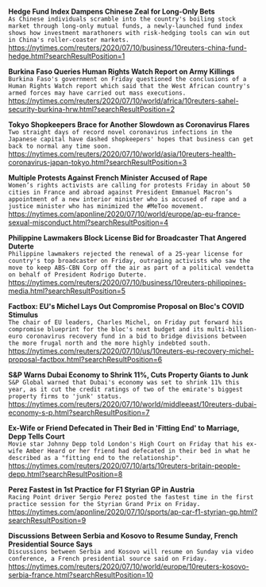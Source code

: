 **Hedge Fund Index Dampens Chinese Zeal for Long-Only Bets**\
`As Chinese individuals scramble into the country's boiling stock market through long-only mutual funds, a newly-launched fund index shows how investment marathoners with risk-hedging tools can win out in China's roller-coaster markets.`\
https://nytimes.com/reuters/2020/07/10/business/10reuters-china-fund-hedge.html?searchResultPosition=1

**Burkina Faso Queries Human Rights Watch Report on Army Killings**\
`Burkina Faso's government on Friday questioned the conclusions of a Human Rights Watch report which said that the West African country's armed forces may have carried out mass executions.`\
https://nytimes.com/reuters/2020/07/10/world/africa/10reuters-sahel-security-burkina-hrw.html?searchResultPosition=2

**Tokyo Shopkeepers Brace for Another Slowdown as Coronavirus Flares**\
`Two straight days of record novel coronavirus infections in the Japanese capital have dashed shopkeepers' hopes that business can get back to normal any time soon.`\
https://nytimes.com/reuters/2020/07/10/world/asia/10reuters-health-coronavirus-japan-tokyo.html?searchResultPosition=3

**Multiple Protests Against French Minister Accused of Rape**\
`Women’s rights activists are calling for protests Friday in about 50 cities in France and abroad against President Emmanuel Macron’s appointment of a new interior minister who is accused of rape and a justice minister who has minimized the #MeToo movement.`\
https://nytimes.com/aponline/2020/07/10/world/europe/ap-eu-france-sexual-misconduct.html?searchResultPosition=4

**Philippine Lawmakers Block License Bid for Broadcaster That Angered Duterte**\
`Philippine lawmakers rejected the renewal of a 25-year license for country's top broadcaster on Friday, outraging activists who saw the move to keep ABS-CBN Corp off the air as part of a political vendetta on behalf of President Rodrigo Duterte.`\
https://nytimes.com/reuters/2020/07/10/business/10reuters-philippines-media.html?searchResultPosition=5

**Factbox: EU's Michel Lays Out Compromise Proposal on Bloc's COVID Stimulus**\
`The chair of EU leaders, Charles Michel, on Friday put forward his compromise blueprint for the bloc's next budget and its multi-billion-euro coronavirus recovery fund in a bid to bridge divisions between the more frugal north and the more highly indebted south.`\
https://nytimes.com/reuters/2020/07/10/us/10reuters-eu-recovery-michel-proposal-factbox.html?searchResultPosition=6

**S&P Warns Dubai Economy to Shrink 11%, Cuts Property Giants to Junk**\
`S&P Global warned that Dubai's economy was set to shrink 11% this year, as it cut the credit ratings of two of the emirate's biggest property firms to 'junk' status.`\
https://nytimes.com/reuters/2020/07/10/world/middleeast/10reuters-dubai-economy-s-p.html?searchResultPosition=7

**Ex-Wife or Friend Defecated in Their Bed in 'Fitting End' to Marriage, Depp Tells Court**\
`Movie star Johnny Depp told London's High Court on Friday that his ex-wife Amber Heard or her friend had defecated in their bed in what he described as a "fitting end to the relationship".`\
https://nytimes.com/reuters/2020/07/10/arts/10reuters-britain-people-depp.html?searchResultPosition=8

**Perez Fastest in 1st Practice for F1 Styrian GP in Austria**\
`Racing Point driver Sergio Perez posted the fastest time in the first practice session for the Styrian Grand Prix on Friday.`\
https://nytimes.com/aponline/2020/07/10/sports/ap-car-f1-styrian-gp.html?searchResultPosition=9

**Discussions Between Serbia and Kosovo to Resume Sunday, French Presidential Source Says**\
`Discussions between Serbia and Kosovo will resume on Sunday via video conference, a French presidential source said on Friday.`\
https://nytimes.com/reuters/2020/07/10/world/europe/10reuters-kosovo-serbia-france.html?searchResultPosition=10


